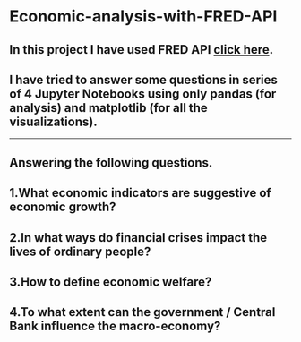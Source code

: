 # Economic-analysis-with-FRED-API

## In this project I have used FRED API [click here](https://github.com/mortada/fredapi).
## I have tried to answer some questions in series of 4 Jupyter Notebooks using only pandas (for analysis) and matplotlib (for all the visualizations).
---------------------------------------------------------------------------------------------------------------------------------------
## Answering the following questions.
## 1.What economic indicators are suggestive of economic growth?
## 2.In what ways do financial crises impact the lives of ordinary people?
## 3.How to define economic welfare?
## 4.To what extent can the government / Central Bank influence the macro-economy? 
